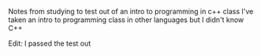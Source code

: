 

Notes from studying to test out of an intro to programming in c++ class
I've taken an intro to programming class in other languages but 
I didn't know C++

Edit: I passed the test out
